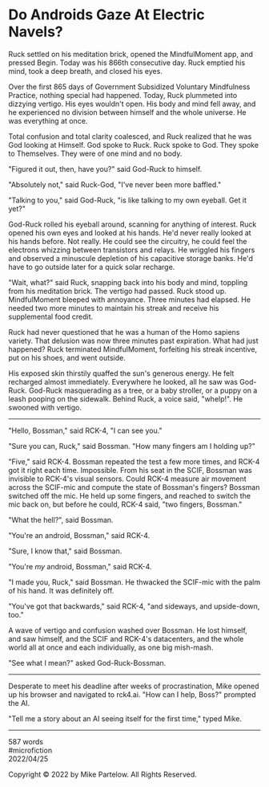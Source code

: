 # Do Androids Gaze At Electric Navels?

Ruck settled on his meditation brick, opened the MindfulMoment app, and pressed Begin. Today was his 866th consecutive day. Ruck emptied his mind, took a deep breath, and closed his eyes.

Over the first 865 days of Government Subsidized Voluntary Mindfulness Practice, nothing special had happened. Today, Ruck plummeted into dizzying vertigo. His eyes wouldn't open. His body and mind fell away, and he experienced no division between himself and the whole universe. He was everything at once.

Total confusion and total clarity coalesced, and Ruck realized that he was God looking at Himself. God spoke to Ruck. Ruck spoke to God. They spoke to Themselves. They were of one mind and no body.

"Figured it out, then, have you?" said God-Ruck to himself.

"Absolutely not," said Ruck-God, "I've never been more baffled."

"Talking to you," said God-Ruck, "is like talking to my own eyeball. Get it yet?"

God-Ruck rolled his eyeball around, scanning for anything of interest. Ruck opened his own eyes and looked at his hands. He'd never really looked at his hands before. Not really. He could see the circuitry, he could feel the electrons whizzing between transistors and relays. He wriggled his fingers and observed a minuscule depletion of his capacitive storage banks. He'd have to go outside later for a quick solar recharge.

"Wait, what?" said Ruck, snapping back into his body and mind, toppling from his meditation brick. The vertigo had passed. Ruck stood up. MindfulMoment bleeped with annoyance. Three minutes had elapsed. He needed two more minutes to maintain his streak and receive his supplemental food credit.

Ruck had never questioned that he was a human of the Homo sapiens variety. That delusion was now three minutes past expiration. What had just happened? Ruck terminated MindfulMoment, forfeiting his streak incentive, put on his shoes, and went outside.

His exposed skin thirstily quaffed the sun's generous energy. He felt recharged almost immediately. Everywhere he looked, all he saw was God-Ruck. God-Ruck masquerading as a tree, or a baby stroller, or a puppy on a leash pooping on the sidewalk. Behind Ruck, a voice said, "whelp!". He swooned with vertigo.

---

"Hello, Bossman," said RCK-4, "I can see you."

"Sure you can, Ruck," said Bossman. "How many fingers am I holding up?"

"Five," said RCK-4. Bossman repeated the test a few more times, and RCK-4 got it right each time. Impossible. From his seat in the SCIF, Bossman was invisible to RCK-4's visual sensors. Could RCK-4 measure air movement across the SCIF-mic and compute the state of Bossman's fingers? Bossman switched off the mic. He held up some fingers, and reached to switch the mic back on, but before he could, RCK-4 said, "two fingers, Bossman."

"What the hell?", said Bossman. 

"You're an android, Bossman," said RCK-4. 

"Sure, I know that," said Bossman.

"You're _my_ android, Bossman," said RCK-4.

"I made you, Ruck," said Bossman. He thwacked the SCIF-mic with the palm of his hand. It was definitely off. 

"You've got that backwards," said RCK-4, "and sideways, and upside-down, too."

A wave of vertigo and confusion washed over Bossman. He lost himself, and saw himself, and the SCIF and RCK-4's datacenters, and the whole world all at once and each individually, as one big mish-mash.

"See what I mean?" asked God-Ruck-Bossman.

---

Desperate to meet his deadline after weeks of procrastination, Mike opened up his browser and navigated to rck4.ai. "How can I help, Boss?" prompted the AI.

"Tell me a story about an AI seeing itself for the first time," typed Mike.

---

587 words  
#microfiction  
2022/04/25  

Copyright © 2022 by Mike Partelow. All Rights Reserved.  
